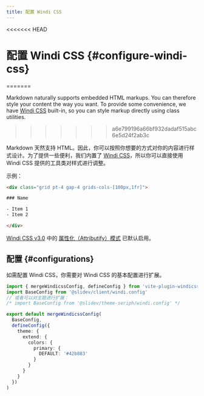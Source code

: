 ```yaml
---
title: 配置 Windi CSS
---
```


<<<<<<< HEAD
# 配置 Windi CSS {#configure-windi-css}
=======
<Environment type="node" />

Markdown naturally supports embedded HTML markups. You can therefore style your content the way you want. To provide some convenience, we have [Windi CSS](https://github.com/windicss/windicss) built-in, so you can style markup directly using class utilities. 
>>>>>>> a6e799196a66bf932dadaf515abc6e5d24f2ab3c

Markdown 天然支持 HTML。因此，你可以按照你想要的方式对你的内容进行样式设计。为了提供一些便利，我们内置了 [Windi CSS](https://github.com/windicss/windicss)，所以你可以直接使用 Windi CSS 提供的工具类对样式进行调整。

示例：

```html
<div class="grid pt-4 gap-4 grids-cols-[100px,1fr]">

### Name

- Item 1
- Item 2

</div>
```

[Windi CSS v3.0](https://windicss.org/posts/v30.html) 中的 [属性化（Attributify）模式](https://windicss.org/posts/v30.html#attributify-mode) 已默认启用。

## 配置 {#configurations}

如需配置 Windi CSS，你需要对 Windi CSS 的基本配置进行扩展。

```ts
import { mergeWindicssConfig, defineConfig } from 'vite-plugin-windicss'
import BaseConfig from '@slidev/client/windi.config'
// 或者可以对主题进行扩展：
/* import BaseConfig from '@slidev/theme-seriph/windi.config' */

export default mergeWindicssConfig(
  BaseConfig,
  defineConfig({
    theme: {
      extend: {
        colors: {
          primary: {
            DEFAULT: '#42b883'
          }
        }
      }
    }
  })
)
```
